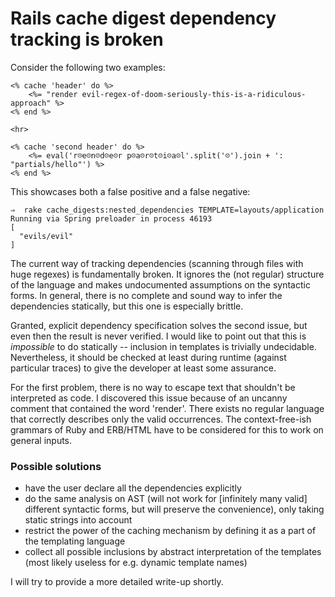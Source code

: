 # Rails cache digest dependency tracking is broken

Consider the following two examples:

```erb
<% cache 'header' do %>
	<%= "render evil-regex-of-doom-seriously-this-is-a-ridiculous-approach" %>
<% end %>

<hr>

<% cache 'second header' do %>
 	<%= eval('r☹e☹n☹d☹e☹r p☹a☹r☹t☹i☹a☹l'.split('☹').join + ': "partials/hello"') %>
<% end %>
```

This showcases both a false positive and a false negative:

```
⇒  rake cache_digests:nested_dependencies TEMPLATE=layouts/application
Running via Spring preloader in process 46193
[
  "evils/evil"
]
```

The current way of tracking dependencies (scanning through files with huge regexes) is fundamentally broken. It ignores the (not regular) structure of the language and makes undocumented assumptions on the syntactic forms. In general, there is no complete and sound way to infer the dependencies statically, but this one is especially brittle.

Granted, explicit dependency specification solves the second issue, but even then the result is never verified. I would like to point out that this is *impossible* to do statically -- inclusion in templates is trivially undecidable. Nevertheless, it should be checked at least during runtime (against particular traces) to give the developer at least some assurance.

For the first problem, there is no way to escape text that shouldn't be interpreted as code. I discovered this issue because of an uncanny comment that contained the word 'render'. There exists no regular language that correctly describes only the valid occurrences. The context-free-ish grammars of Ruby and ERB/HTML have to be considered for this to work on general inputs.

### Possible solutions

 - have the user declare all the dependencies explicitly
 - do the same analysis on AST (will not work for [infinitely many valid] different syntactic forms, but will preserve the convenience), only taking static strings into account
 - restrict the power of the caching mechanism by defining it as a part of the templating language
 - collect all possible inclusions by abstract interpretation of the templates (most likely useless for e.g. dynamic template names)


I will try to provide a more detailed write-up shortly.
